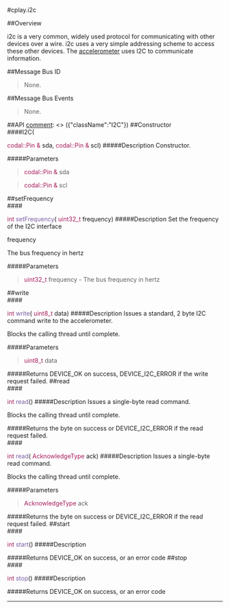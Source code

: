 #cplay.i2c

##Overview

i2c is a very common, widely used protocol for communicating with other devices
over a wire. i2c uses a very simple addressing scheme to access these other
devices. The [accelerometer](accelerometer.md) uses I2C to communicate information.

##Message Bus ID

> None.

##Message Bus Events

> None.

##API
[comment]: <> ({"className":"I2C"})
##Constructor
<br/>
####I2C( <div style='color:#a71d5d; display:inline-block'>codal::Pin  &</div> sda,  <div style='color:#a71d5d; display:inline-block'>codal::Pin  &</div> scl)
#####Description
Constructor.


#####Parameters

>  <div style='color:#a71d5d; display:inline-block'>codal::Pin  &</div> sda

>  <div style='color:#a71d5d; display:inline-block'>codal::Pin  &</div> scl
##setFrequency
<br/>
####<div style='color:#a71d5d; display:inline-block'>int</div> <div style='color:#795da3; display:inline-block'>setFrequency</div>( <div style='color:#a71d5d; display:inline-block'>uint32_t</div> frequency)
#####Description
Set the frequency of the  I2C  interface



 frequency


 The bus frequency in hertz





#####Parameters

>  <div style='color:#a71d5d; display:inline-block'>uint32_t</div> frequency - The bus frequency in hertz
##write
<br/>
####<div style='color:#a71d5d; display:inline-block'>int</div> <div style='color:#795da3; display:inline-block'>write</div>( <div style='color:#a71d5d; display:inline-block'>uint8_t</div> data)
#####Description
Issues a standard, 2 byte  I2C  command write to the accelerometer.

 Blocks the calling thread until complete.




#####Parameters

>  <div style='color:#a71d5d; display:inline-block'>uint8_t</div> data
#####Returns
DEVICE_OK on success, DEVICE_I2C_ERROR if the write request failed.
##read
<br/>
####<div style='color:#a71d5d; display:inline-block'>int</div> <div style='color:#795da3; display:inline-block'>read</div>()
#####Description
Issues a single-byte read command.

 Blocks the calling thread until complete.




#####Returns
the byte on success or DEVICE_I2C_ERROR if the read request failed.
<br/>
####<div style='color:#a71d5d; display:inline-block'>int</div> <div style='color:#795da3; display:inline-block'>read</div>( <div style='color:#a71d5d; display:inline-block'>AcknowledgeType</div> ack)
#####Description
Issues a single-byte read command.

 Blocks the calling thread until complete.




#####Parameters

>  <div style='color:#a71d5d; display:inline-block'>AcknowledgeType</div> ack
#####Returns
the byte on success or DEVICE_I2C_ERROR if the read request failed.
##start
<br/>
####<div style='color:#a71d5d; display:inline-block'>int</div> <div style='color:#795da3; display:inline-block'>start</div>()
#####Description



#####Returns
DEVICE_OK on success, or an error code
##stop
<br/>
####<div style='color:#a71d5d; display:inline-block'>int</div> <div style='color:#795da3; display:inline-block'>stop</div>()
#####Description



#####Returns
DEVICE_OK on success, or an error code
____
[comment]: <> ({"end":"I2C"})
